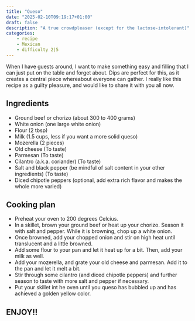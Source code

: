 ```yaml
---
title: "Queso"
date: "2025-02-10T09:19:17+01:00"
draft: false
description: "A true crowdpleaser (except for the lactose-intolerant)"
categories: 
    - recipe
    - Mexican
    - difficulty 2|5
---
```


When I have guests around, I want to make something easy and filling that I can just put on the table and forget about. Dips are perfect for this, as it creates a central piece whereabout everyone can gather. I really like this recipe as a guilty pleasure, and would like to share it with you all now. 

## Ingredients
- Ground beef or chorizo (about 300 to 400 grams)
- White onion (one large white onion)
- Flour (2 tbsp)
- Milk (1.5 cups, less if you want a more solid queso)
- Mozerella (2 pieces)
- Old cheese (To taste)
- Parmesan (To taste)
- Cilantro (a.k.a. coriander) (To taste)
- Salt and black pepper (be mindful of salt content in your other ingredients) (To taste)
- Diced chipotle peppers (optional, add extra rich flavor and makes the whole more varied)

## Cooking plan
- Preheat your oven to 200 degrees Celcius. 
- In a skillet, brown your ground beef or heat up your chorizo. Season it with salt and pepper. While it is browning, chop up a white onion. 
- Once browned, add your chopped onion and stir on high heat until translucent and a little browned. 
- Add some flour to your pan and let it heat up for a bit. Then, add your milk as well. 
- Add your mozerella, and grate your old cheese and parmesan. Add it to the pan and let it melt a bit. 
- Stir through some cilantro (and diced chipotle peppers) and further season to taste with more salt and pepper if necessary. 
- Put your skillet int he oven until you queso has bubbled up and has achieved a golden yellow color. 

## ENJOY!!




